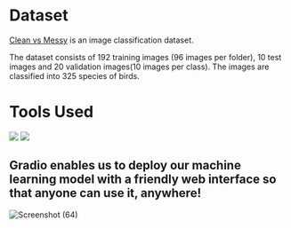 
# Dataset #
[Clean vs Messy](https://www.kaggle.com/cdawn1/messy-vs-clean-room) is an image classification dataset.  

The dataset consists of 192 training images (96 images per folder), 10 test images and 20 validation images(10 images per class). 
The images are classified into 325 species of birds. 

# Tools Used
<img src="https://img.shields.io/badge/Python-FFD43B?style=for-the-badge&logo=python&logoColor=darkgreen"/> <img src="https://img.shields.io/badge/Colab-F9AB00?style=for-the-badge&logo=googlecolab&color=525252">

## Gradio enables us to deploy our machine learning model with a friendly web interface so that anyone can use it, anywhere!
![Screenshot (64)](https://user-images.githubusercontent.com/75988493/150122011-1ea04cf1-c8ad-424a-8dfb-c7a5b134cc0f.png)
